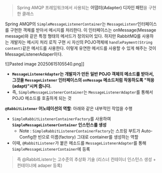 
> Spring AMQP 프레임워크에서 사용되는 **어댑터(Adapter) 디자인 패턴**을 구현한 클래스


Spring AMQP의 `SimpleMessageListenerContainer`는 `MessageListenr`인터페이스를 구현한 객체를 받아서 메시지를 처리한다.
이 인터페이스는 onMessage(Message message)와 같은 특정 형태의 메서드가 정의되어 있다.
하지만 RabbitMQ를 사용하는 개발자는 메시지 처리 로직 구현 시 자신의 POJO객체에 `handlePayment(String content)`같은 메서드를 사용한다.
이렇게 유연한 메서드를 사용할 수 있게 해주는 것이 MessageListenerAdaper이다.


![[Pasted image 20250615105540.png]]
- **`MessageListenerAdapter`는 개발자가 만든 일반 POJO 객체의 메소드를 받아서, 그것을 `MessageListener` 인터페이스의 `onMessage` 메소드처럼 작동하도록 "적응(adapt)"시켜 줍니다.**
- 즉, `SimpleMessageListenerContainer`는 `MessageListenerAdapter`를 통해서 POJO 메소드를 호출하게 되는 것



**`@RabbitListener` 어노테이션의 역할**:
아래와 같은 내부적인 작업을 수행
- `SimpleRabbitListenerContainerFactory`를 사용하여 **`SimpleMessageListenerContainer` 인스턴스를 생성** 
	- Note : `SimpleRabbitListenerContainerFactory`는 스프링 부트가 Auto-Config한 빈으로 이름(factory) 그대로 container를 생성하는 역할 
- 이때, `@RabbitListener`가 붙은 메소드를 `MessageListenerAdapter`를 통해 `SimpleMessageListenerContainer`에 등록

> 즉 @RabbitListenr는 고수준의 추상화 기술 (리스너 컨테이너 인스턴스 생성 + 컨테이너에 adaper 등록)




